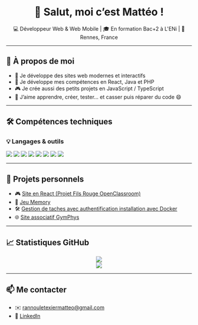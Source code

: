 <h1 align="center">👋 Salut, moi c’est Mattéo !</h1>

<p align="center">
  💻 Développeur Web & Web Mobile | 🎓 En formation Bac+2 à L'ENi | 📍 Rennes, France
</p>

---

## 🧠 À propos de moi

- 🔭 Je développe des sites web modernes et interactifs
- 🌱 Je développe mes compétences en React, Java et PHP
- 🎮 Je crée aussi des petits projets en JavaScript / TypeScript
- 💬 J’aime apprendre, créer, tester… et casser puis réparer du code 😄

---

## 🛠️ Compétences techniques

### 💡 Langages & outils

<p>
  <img src="https://img.shields.io/badge/HTML5-E34F26?style=flat&logo=html5&logoColor=white" />
  <img src="https://img.shields.io/badge/CSS3-1572B6?style=flat&logo=css3&logoColor=white" />
  <img src="https://img.shields.io/badge/JavaScript-F7DF1E?style=flat&logo=javascript&logoColor=black" />
  <img src="https://img.shields.io/badge/PHP-777BB4?style=flat&logo=php&logoColor=white" />
  <img src="https://img.shields.io/badge/MySQL-4479A1?style=flat&logo=mysql&logoColor=white" />
  <img src="https://img.shields.io/badge/React-61DAFB?style=flat&logo=react&logoColor=black" />
  <img src="https://img.shields.io/badge/Bootstrap-7952B3?style=flat&logo=bootstrap&logoColor=white" />
  <img src="https://img.shields.io/badge/Java-ED8B00?style=flat&logo=java&logoColor=white" />
</p>

---

## 🚀 Projets personnels

- 🎮 [Site en React (Projet Fils Rouge OpenClassroom)](https://github.com/matteorlt/la-maison-jungle)
- 🧠 [Jeu Memory](https://github.com/matteorlt/memory-game)
- 🛠️ [Gestion de taches avec authentification installation avec Docker](https://github.com/matteorlt/Task-Manager)
- 🌐 [Site associatif GymPhys](https://www.gym-phys-ploermel.fr)

---

## 📈 Statistiques GitHub

<p align="center">
  <img src="https://github-readme-stats.vercel.app/api/top-langs/?username=matteorlt&layout=compact&theme=tokyonight" />
  <br />
  <img src="https://github-readme-activity-graph.vercel.app/graph?username=matteorlt&theme=tokyo-night" />
</p>

---


## 📫 Me contacter

- ✉️ rannouletexiermatteo@gmail.com
- 💼 [LinkedIn](https://www.linkedin.com/in/matteo-rlt)
